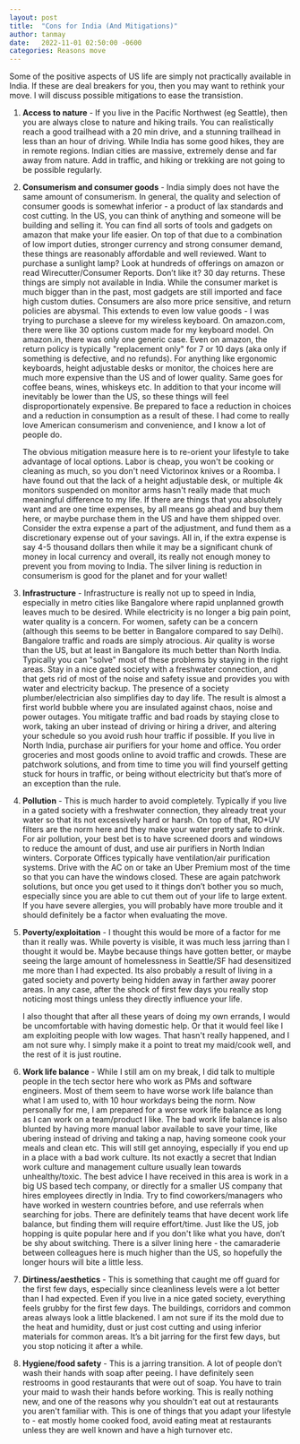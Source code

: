 ```yaml
---
layout: post
title:  "Cons for India (And Mitigations)"
author: tanmay
date:   2022-11-01 02:50:00 -0600
categories: Reasons move
---
```


Some of the positive aspects of US life are simply not practically available in India. If these are deal breakers for you, then you may want to rethink your move. I will discuss possible mitigations to ease the transistion.

1. **Access to nature** - If you live in the Pacific Northwest (eg Seattle), then you are always close to nature and hiking trails. You can realistically reach a good trailhead with a 20 min drive, and a stunning trailhead in less than an hour of driving. While India has some good hikes, they are in remote regions. Indian cities are massive, extremely dense and far away from nature. Add in traffic, and hiking or trekking are not going to be possible regularly.
 
2. **Consumerism and consumer goods** - India simply does not have the same amount of consumerism. In general, the quality and selection of consumer goods is somewhat inferior - a product of lax standards and cost cutting. In the US, you can think of anything and someone will be building and selling it. You can find all sorts of tools and gadgets on amazon that make your life easier. On top of that due to a combination of low import duties, stronger currency and strong consumer demand, these things are reasonably affordable and well reviewed. Want to purchase a sunlight lamp? Look at hundreds of offerings on amazon or read Wirecutter/Consumer Reports. Don’t like it? 30 day returns. These things are simply not available in India. While the consumer market is much bigger than in the past, most gadgets are still imported and face high custom duties. Consumers are also more price sensitive, and return policies are abysmal. This extends to even low value goods - I was trying to purchase a sleeve for my wireless keyboard. On amazon.com, there were like 30 options custom made for my keyboard model. On amazon.in, there was only one generic case. Even on amazon, the return policy is typically "replacement only" for 7 or 10 days (aka only if something is defective, and no refunds). For anything like ergonomic keyboards, height adjustable desks or monitor, the choices here are much more expensive than the US and of lower quality. Same goes for coffee beans, wines, whiskeys etc. In addition to that your income will inevitably be lower than the US, so these things will feel disproportionately expensive. Be prepared to face a reduction in choices and a reduction in consumption as a result of these. I had come to really love American consumerism and convenience, and I know a lot of people do.

    The obvious mitigation measure here is to re-orient your lifestyle to take advantage of local options. Labor is cheap, you won't be cooking or cleaning as much, so you don't need Victorinox knives or a Roomba. I have found out that the lack of a height adjustable desk, or multiple 4k monitors suspended on monitor arms hasn't really made that much meaningful difference to my life. If there are things that you absolutely want and are one time expenses, by all means go ahead and buy them here, or maybe purchase them in the US and have them shipped over. Consider the extra expense a part of the adjustment, and fund them as a discretionary expense out of your savings. All in, if the extra expense is say 4-5 thousand dollars then while it may be a significant chunk of money in local currency and overall, its really not enough money to prevent you from moving to India. The silver lining is reduction in consumerism is good for the planet and for your wallet!

3. **Infrastructure** - Infrastructure is really not up to speed in India, especially in metro cities like Bangalore where rapid unplanned growth leaves much to be desired. While electricity is no longer a big pain point, water quality is a concern. For women, safety can be a concern (although this seems to be better in Bangalore compared to say Delhi). Bangalore traffic and roads are simply atrocious. Air quality is worse than the US, but at least in Bangalore its much better than North India. Typically you can "solve" most of these problems by staying in the right areas. Stay in a nice gated society with a freshwater connection, and that gets rid of most of the noise and safety issue and provides you with water and electricity backup. The presence of a society plumber/electrician also simplifies day to day life. The result is almost a first world bubble where you are insulated against chaos, noise and power outages. You mitigate traffic and bad roads by staying close to work, taking an uber instead of driving or hiring a driver, and altering your schedule so you avoid rush hour traffic if possible. If you live in North India, purchase air purifiers for your home and office. You order groceries and most goods online to avoid traffic and crowds. These are patchwork solutions, and from time to time you will find yourself getting stuck for hours in traffic, or being without electricity but that’s more of an exception than the rule.

4. **Pollution** - This is much harder to avoid completely. Typically if you live in a gated society with a freshwater connection, they already treat your water so that its not excessively hard or harsh. On top of that, RO+UV filters are the norm here and they make your water pretty safe to drink. For air pollution, your best bet is to have screened doors and windows to reduce the amount of dust, and use air purifiers in North Indian winters. Corporate Offices typically have ventilation/air purification systems. Drive with the AC on or take an Uber Premium most of the time so that you can have the windows closed. These are again patchwork solutions, but once you get used to it things don’t bother you so much, especially since you are able to cut them out of your life to large extent. If you have severe allergies, you will probably have more trouble and it should definitely be a factor when evaluating the move.

5. **Poverty/exploitation** - I thought this would be more of a factor for me than it really was. While poverty is visible,  it was much less jarring than I thought it would be. Maybe because things have gotten better, or maybe seeing the large amount of homelessness in Seattle/SF had desensitized me more than I had expected. Its also probably a result of living in a gated society and poverty being hidden away in farther away poorer areas. In any case, after the shock of first few days you really stop noticing most things unless they directly influence your life.

    I also thought that after all these years of doing my own errands, I would be uncomfortable with having domestic help. Or that it would feel like I am exploiting people with low wages. That hasn't really happened, and I am not sure why. I simply make it a point to treat my maid/cook well, and the rest of it is just routine.

6. **Work life balance** - While I still am on my break, I did talk to multiple people in the tech sector here who work as PMs and software engineers. Most of them seem to have worse work life balance than what I am used to, with 10 hour workdays being the norm. Now personally for me, I am prepared for a worse work life balance as long as I can work on a team/product I like. The bad work life balance is also blunted by having more manual labor available to save your time, like ubering instead of driving and taking a nap, having someone cook your meals and clean etc. This will still get annoying, especially if you end up in a place with a bad work culture. Its not exactly a secret that Indian work culture and management culture usually lean towards unhealthy/toxic. The best advice I have received in this area is work in a big US based tech company, or directly for a smaller US company that hires employees directly in India. Try to find coworkers/managers who have worked in western countries before, and use referrals when searching for jobs. There are definitely teams that have decent work life balance, but finding them will require effort/time. Just like the US, job hopping is quite popular here and if you don't like what you have, don’t be shy about switching. There is a silver lining here - the camaraderie between colleagues here is much higher than the US, so hopefully the longer hours will bite a little less.

7. **Dirtiness/aesthetics** - This is something that caught me off guard for the first few days, especially since cleanliness levels were a lot better than I had expected. Even if you live in a nice gated society, everything feels grubby for the first few days. The buildings, corridors and common areas always look a little blackened. I am not sure if its the mold due to the heat and humidity, dust or just cost cutting and using inferior materials for common areas. It’s a bit jarring for the first few days, but you stop noticing it after a while.

8. **Hygiene/food safety** - This is a jarring transition. A lot of people don’t wash their hands with soap after peeing. I have definitely seen restrooms in good restaurants that were out of soap. You have to train your maid to wash their hands before working. This is really nothing new, and one of the reasons why you shouldn't eat out at restaurants you aren't familiar with. This is one of things that you adapt your lifestyle to - eat mostly home cooked food, avoid eating meat at restaurants unless they are well known and have a high turnover etc.
